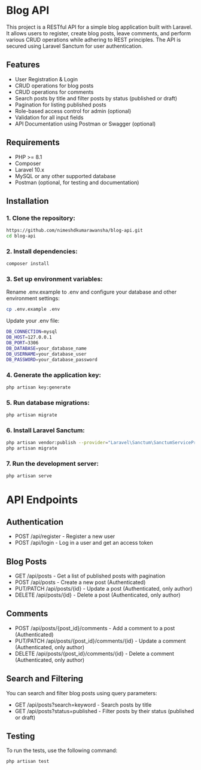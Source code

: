 # Blog API

This project is a RESTful API for a simple blog application built with Laravel. It allows users to register, create blog posts, leave comments, and perform various CRUD operations while adhering to REST principles. The API is secured using Laravel Sanctum for user authentication.

## Features

-   User Registration & Login
-   CRUD operations for blog posts
-   CRUD operations for comments
-   Search posts by title and filter posts by status (published or draft)
-   Pagination for listing published posts
-   Role-based access control for admin (optional)
-   Validation for all input fields
-   API Documentation using Postman or Swagger (optional)

## Requirements

-   PHP >= 8.1
-   Composer
-   Laravel 10.x
-   MySQL or any other supported database
-   Postman (optional, for testing and documentation)

## Installation

### 1. Clone the repository:

```bash
https://github.com/nimeshdkumarawansha/blog-api.git
cd blog-api
```

### 2. Install dependencies:

```bash
composer install
```

### 3. Set up environment variables:

Rename .env.example to .env and configure your database and other environment settings:

```bash
cp .env.example .env
```

Update your .env file:

```bash
DB_CONNECTION=mysql
DB_HOST=127.0.0.1
DB_PORT=3306
DB_DATABASE=your_database_name
DB_USERNAME=your_database_user
DB_PASSWORD=your_database_password
```

### 4. Generate the application key:

```bash
php artisan key:generate
```

### 5. Run database migrations:

```bash
php artisan migrate
```

### 6. Install Laravel Sanctum:

```bash
php artisan vendor:publish --provider="Laravel\Sanctum\SanctumServiceProvider"
php artisan migrate
```

### 7. Run the development server:

```bash
php artisan serve
```

# API Endpoints

## Authentication

-   POST /api/register - Register a new user
-   POST /api/login - Log in a user and get an access token

## Blog Posts

-   GET /api/posts - Get a list of published posts with pagination
-   POST /api/posts - Create a new post (Authenticated)
-   PUT/PATCH /api/posts/{id} - Update a post (Authenticated, only author)
-   DELETE /api/posts/{id} - Delete a post (Authenticated, only author)

## Comments

-   POST /api/posts/{post_id}/comments - Add a comment to a post (Authenticated)
-   PUT/PATCH /api/posts/{post_id}/comments/{id} - Update a comment (Authenticated, only author)
-   DELETE /api/posts/{post_id}/comments/{id} - Delete a comment (Authenticated, only author)

## Search and Filtering

You can search and filter blog posts using query parameters:

-   GET /api/posts?search=keyword - Search posts by title
-   GET /api/posts?status=published - Filter posts by their status (published or draft)

## Testing

To run the tests, use the following command:

```bash
php artisan test
```